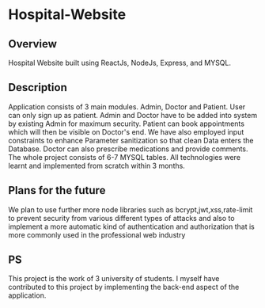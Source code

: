 # Hospital-Website

## Overview

Hospital Website built using ReactJs, NodeJs, Express, and MYSQL.

## Description
Application consists of 3 main modules. Admin, Doctor and Patient.
User can only sign up as patient. Admin and Doctor have to be added into system by existing Admin for maximum security.
Patient can book appointments which will then be visible on Doctor's end.
We have also employed input constraints to enhance Parameter sanitization so that clean Data enters the Database. Doctor can also prescribe medications and provide comments. 
The whole project consists of 6-7 MYSQL tables.
All technologies were learnt and implemented from scratch within 3 months.

## Plans for the future

We plan to use further more node libraries such as bcrypt,jwt,xss,rate-limit to prevent security from various different types of attacks
and also to implement a more automatic kind of authentication and authorization that is more commonly used in the professional web industry

## PS

This project is the work of 3 university of students. I myself have contributed to this project by implementing the back-end aspect of the application.


